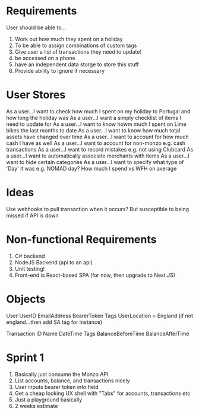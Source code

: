 # Requirements

User should be able to...

1. Work out how much they spent on a holiday 
2. To be able to assign combinations of custom tags 
3. Give user a list of transactions they need to update!
4. be accessed on a phone
5. have an independent data storge to store this stuff
6. Provide ability to ignore if necessary 

# User Stores
As a user...I want to check how much I spent on my holiday to Portugal
and how long the holiday was 
As a user...I want a simply checklist of items I need to update for 
As a user...I want to know howm much I spent on Lime bikes the last months 
to date 
As a user...I want to know how much total assets have changed over time 
As a user...I want to account for how much cash I have as well
As a user...I want to account for non-monzo e.g. cash transactions
As a user...I want to record mistakes e.g. not using Clubcard
As a user...I want to automatically associate merchants with items
As a user...I want to hide certain categories
As a user...I want to specify what type of 'Day' it was e.g. NOMAD day? How much I spend vs WFH on average


# Ideas
Use webhooks to pull transaction when it occurs? But susceptible to 
being missed if API is down 


# Non-functional Requirements
1. C# backend 
2. NodeJS Backend (api to an api)
3. Unit testing!
4. Front-end is React-based SPA (for now, then upgrade to Next.JS)



# Objects

User 
    UserID
    EmailAddress
    BearerToken
    Tags
    UserLocation = England (if not england...then add SA tag for instance)


Transaction
    ID
    Name
    DateTime
    Tags 
    BalanceBeforeTime
    BalanceAfterTime


# Sprint 1 
1. Basically just consume the Monzo API
2. List accounts, balance, and transactions 
nicely 
3. User inputs bearer token into field 
4. Get a cheap looking UX shell with "Tabs" for accounts, transactions etc
5. Just a playground basically
6. 2 weeks estimate

